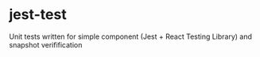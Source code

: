 # jest-test
Unit tests written for simple component (Jest + React Testing Library) and snapshot verifification
